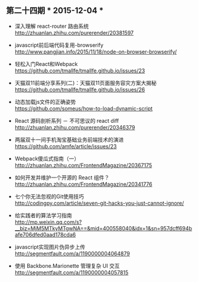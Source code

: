 ## 第二十四期 * 2015-12-04 *

- 深入理解 react-router 路由系统  
http://zhuanlan.zhihu.com/purerender/20381597

- javascript前后端代码复用-browserify  
http://www.pangjian.info/2015/11/18/node-on-browser-browserify/

- 轻松入门React和Webpack  
https://github.com/tmallfe/tmallfe.github.io/issues/23

- 天猫双11前端分享系列(二)：天猫双11页面服务容灾方案大揭秘  
https://github.com/tmallfe/tmallfe.github.io/issues/26

- 动态加载js文件的正确姿势  
https://github.com/someus/how-to-load-dynamic-script

- React 源码剖析系列 － 不可思议的 react diff  
http://zhuanlan.zhihu.com/purerender/20346379

- 两届双十一间手机淘宝基础业务前端技术的演进  
https://github.com/amfe/article/issues/23

- Webpack傻瓜式指南（一）  
http://zhuanlan.zhihu.com/FrontendMagazine/20367175

- 如何开发并维护一个开源的 React 组件？  
http://zhuanlan.zhihu.com/FrontendMagazine/20341776

- 七个你无法忽视的Git使用技巧  
http://codingpy.com/article/seven-git-hacks-you-just-cannot-ignore/

- 给实践者的算法学习指南  
http://mp.weixin.qq.com/s?__biz=MjM5MTkyMTgwNA==&mid=400558040&idx=1&sn=957dcff694bafe706dfed0aad178cda6


- javascript实现图片伪异步上传  
http://segmentfault.com/a/1190000004064879

- 使用 Backbone.Marionette 管理复杂 UI 交互  
http://segmentfault.com/a/1190000004057815
